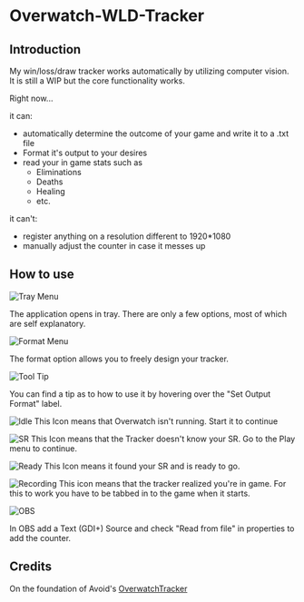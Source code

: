 # Overwatch-WLD-Tracker

## Introduction

My win/loss/draw tracker works automatically by utilizing computer vision. It is still a WIP but the core functionality works.

Right now... 

it can:

* automatically determine the outcome of your game and write it to a .txt file
* Format it's output to your desires
* read your in game stats such as
	* Eliminations
	* Deaths
	* Healing
	* etc.

it can't:
* register anything on a resolution different to 1920*1080
* manually adjust the counter in case it messes up

## How to use

![Tray Menu](https://i.imgur.com/GemFCdy.png)

The application opens in tray. There are only a few options, most of which are self explanatory.

![Format Menu](https://i.imgur.com/vubUVP6.png)

The format option allows you to freely design your tracker.

![Tool Tip](https://i.imgur.com/yqKpjjo.png)

You can find a tip as to how to use it by hovering over the "Set Output Format" label.

![Idle](https://i.imgur.com/MTMWhy5.png)
This Icon means that Overwatch isn't running. Start it to continue

![SR](https://i.imgur.com/BLeP1MU.png)
This Icon means that the Tracker doesn't know your SR. Go to the Play menu to continue.

![Ready](https://i.imgur.com/ASFvzR1.png)
This Icon means it found your SR and is ready to go.

![Recording](https://i.imgur.com/FhSFRbT.png)
This icon means that the tracker realized you're in game. For this to work you have to be tabbed in to the game when it starts.

![OBS](https://i.imgur.com/v6uLEaw.png)

In OBS add a Text (GDI+) Source and check "Read from file" in properties to add the counter.

## Credits

On the foundation of Avoid's [OverwatchTracker](https://github.com/MartinNielsenDev/OverwatchTracker)

